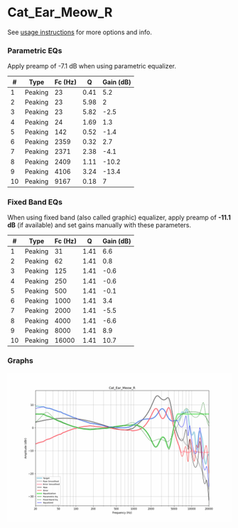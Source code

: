 # Cat_Ear_Meow_R
See [usage instructions](https://github.com/jaakkopasanen/AutoEq#usage) for more options and info.

### Parametric EQs
Apply preamp of -7.1 dB when using parametric equalizer.

|   # | Type    |   Fc (Hz) |    Q |   Gain (dB) |
|-----|---------|-----------|------|-------------|
|   1 | Peaking |        23 | 0.41 |         5.2 |
|   2 | Peaking |        23 | 5.98 |         2   |
|   3 | Peaking |        23 | 5.82 |        -2.5 |
|   4 | Peaking |        24 | 1.69 |         1.3 |
|   5 | Peaking |       142 | 0.52 |        -1.4 |
|   6 | Peaking |      2359 | 0.32 |         2.7 |
|   7 | Peaking |      2371 | 2.38 |        -4.1 |
|   8 | Peaking |      2409 | 1.11 |       -10.2 |
|   9 | Peaking |      4106 | 3.24 |       -13.4 |
|  10 | Peaking |      9167 | 0.18 |         7   |

### Fixed Band EQs
When using fixed band (also called graphic) equalizer, apply preamp of **-11.1 dB** (if available) and set gains manually with these parameters.

|   # | Type    |   Fc (Hz) |    Q |   Gain (dB) |
|-----|---------|-----------|------|-------------|
|   1 | Peaking |        31 | 1.41 |         6.6 |
|   2 | Peaking |        62 | 1.41 |         0.8 |
|   3 | Peaking |       125 | 1.41 |        -0.6 |
|   4 | Peaking |       250 | 1.41 |        -0.6 |
|   5 | Peaking |       500 | 1.41 |        -0.1 |
|   6 | Peaking |      1000 | 1.41 |         3.4 |
|   7 | Peaking |      2000 | 1.41 |        -5.5 |
|   8 | Peaking |      4000 | 1.41 |        -6.6 |
|   9 | Peaking |      8000 | 1.41 |         8.9 |
|  10 | Peaking |     16000 | 1.41 |        10.7 |

### Graphs
![](./Cat_Ear_Meow_R.png)
